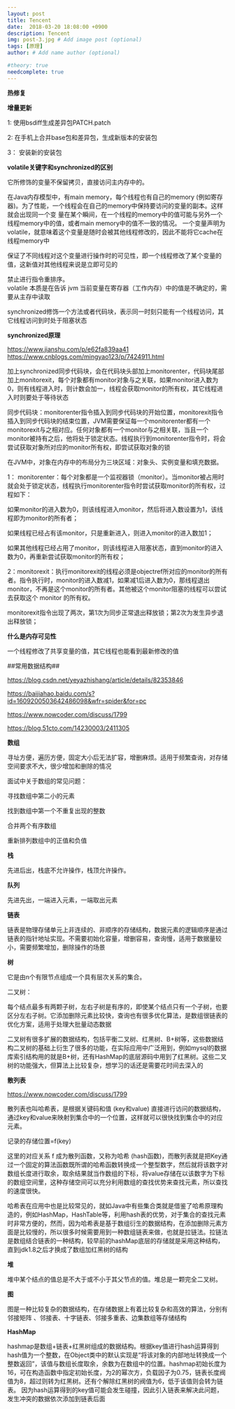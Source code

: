 ```yaml
---
layout: post
title: Tencent
date:  2018-03-20 18:08:00 +0900
description: Tencent
img: post-3.jpg # Add image post (optional)
tags: [原理]
author: # Add name author (optional)

#theory: true
needcomplete: true
---
```



**热修复**




**增量更新**

1: 使用bsdiff生成差异包PATCH.patch

2: 在手机上合并base包和差异包，生成新版本的安装包

3： 安装新的安装包


**volatile关键字和synchronized的区别**

它所修饰的变量不保留拷贝，直接访问主内存中的。

在Java内存模型中，有main memory，每个线程也有自己的memory (例如寄存器)。为了性能，一个线程会在自己的memory中保持要访问的变量的副本。这样就会出现同一个变 量在某个瞬间，在一个线程的memory中的值可能与另外一个线程memory中的值，或者main memory中的值不一致的情况。 一个变量声明为volatile，就意味着这个变量是随时会被其他线程修改的，因此不能将它cache在线程memory中

保证了不同线程对这个变量进行操作时的可见性，即一个线程修改了某个变量的值，这新值对其他线程来说是立即可见的

禁止进行指令重排序。<br>
volatile 本质是在告诉 jvm 当前变量在寄存器（工作内存）中的值是不确定的，需要从主存中读取


synchronized修饰一个方法或者代码块，表示同一时刻只能有一个线程访问，其它线程访问到时处于阻塞状态

**synchronized原理**

https://www.jianshu.com/p/e62fa839aa41
https://www.cnblogs.com/mingyao123/p/7424911.html


加上synchronized同步代码块，会在代码块头部加上monitorenter，代码块尾部加上monitorexit，每个对象都有monitor对象与之关联，如果monitor进入数为0，则有线程进入时，则计数会加一，线程会获取monitor的所有权，其它线程进入时则要处于等待状态

同步代码块：monitorenter指令插入到同步代码块的开始位置，monitorexit指令插入到同步代码块的结束位置，JVM需要保证每一个monitorenter都有一个monitorexit与之相对应。任何对象都有一个monitor与之相关联，当且一个monitor被持有之后，他将处于锁定状态。线程执行到monitorenter指令时，将会尝试获取对象所对应的monitor所有权，即尝试获取对象的锁

在JVM中，对象在内存中的布局分为三块区域：对象头、实例变量和填充数据。

1： monitorenter：每个对象都是一个监视器锁（monitor）。当monitor被占用时就会处于锁定状态，线程执行monitorenter指令时尝试获取monitor的所有权，过程如下：

如果monitor的进入数为0，则该线程进入monitor，然后将进入数设置为1，该线程即为monitor的所有者；

如果线程已经占有该monitor，只是重新进入，则进入monitor的进入数加1；

如果其他线程已经占用了monitor，则该线程进入阻塞状态，直到monitor的进入数为0，再重新尝试获取monitor的所有权；

2：monitorexit：执行monitorexit的线程必须是objectref所对应的monitor的所有者。指令执行时，monitor的进入数减1，如果减1后进入数为0，那线程退出monitor，不再是这个monitor的所有者。其他被这个monitor阻塞的线程可以尝试去获取这个 monitor 的所有权。

monitorexit指令出现了两次，第1次为同步正常退出释放锁；第2次为发生异步退出释放锁；


**什么是内存可见性**

一个线程修改了共享变量的值，其它线程也能看到最新修改的值




##常用数据结构##

https://blog.csdn.net/yeyazhishang/article/details/82353846

https://baijiahao.baidu.com/s?id=1609200503642486098&wfr=spider&for=pc

https://www.nowcoder.com/discuss/1799

https://blog.51cto.com/14230003/2411305

**数组**

寻址方便，遍历方便，固定大小后无法扩容，增删麻烦。适用于频繁查询，对存储空间要求不大，很少增加和删除的情况

面试中关于数组的常见问题：

寻找数组中第二小的元素

找到数组中第一个不重复出现的整数

合并两个有序数组

重新排列数组中的正值和负值


**栈**

先进后出，栈底不允许操作，栈顶允许操作。

**队列**

先进先出，一端进入元素，一端取出元素

**链表**

链表是物理存储单元上非连续的、非顺序的存储结构，数据元素的逻辑顺序是通过链表的指针地址实现。不需要初始化容量，增删容易，查询慢，适用于数据量较小，需要频繁增加，删除操作的场景

**树**

它是由n个有限节点组成一个具有层次关系的集合。

二叉树：

每个结点最多有两颗子树，左右子树是有序的，即使某个结点只有一个子树，也要区分左右子树。它添加删除元素比较快，查询也有很多优化算法，是数组很链表的优化方案，适用于处理大批量动态数据

二叉树有很多扩展的数据结构，包括平衡二叉树、红黑树、B+树等，这些数据结构二叉树的基础上衍生了很多的功能，在实际应用中广泛用到，例如mysql的数据库索引结构用的就是B+树，还有HashMap的底层源码中用到了红黑树。这些二叉树的功能强大，但算法上比较复杂，想学习的话还是需要花时间去深入的


**散列表**

https://www.nowcoder.com/discuss/1799

散列表也叫哈希表，是根据关键码和值 (key和value) 直接进行访问的数据结构，通过key和value来映射到集合中的一个位置，这样就可以很快找到集合中的对应元素。

记录的存储位置=f(key)

这里的对应关系 f 成为散列函数，又称为哈希 (hash函数)，而散列表就是把Key通过一个固定的算法函数既所谓的哈希函数转换成一个整型数字，然后就将该数字对数组长度进行取余，取余结果就当作数组的下标，将value存储在以该数字为下标的数组空间里，这种存储空间可以充分利用数组的查找优势来查找元素，所以查找的速度很快。

哈希表在应用中也是比较常见的，就如Java中有些集合类就是借鉴了哈希原理构造的，例如HashMap，HashTable等，利用hash表的优势，对于集合的查找元素时非常方便的，然而，因为哈希表是基于数组衍生的数据结构，在添加删除元素方面是比较慢的，所以很多时候需要用到一种数组链表来做，也就是拉链法。拉链法是数组结合链表的一种结构，较早前的hashMap底层的存储就是采用这种结构，直到jdk1.8之后才换成了数组加红黑树的结构

**堆**

堆中某个结点的值总是不大于或不小于其父节点的值。堆总是一颗完全二叉树。

**图**

图是一种比较复杂的数据结构，在存储数据上有着比较复杂和高效的算法，分别有邻接矩阵 、邻接表、十字链表、邻接多重表、边集数组等存储结构



**HashMap**

hashmap是数组+链表+红黑树组成的数据结构。根据key值进行hash运算得到hash值为一个整数，在Object类中的默认实现是“将该对象的内部地址转换成一个整数返回”，该值与数组长度取余，余数为在数组中的位置。hashmap初始长度为16，可在构造函数中指定初始长度，为2的幂次方，负载因子为0.75，链表长度阀值为8，超过则转为红黑树。还有个解除红黑树的阀值为6，低于该值则会转为链表。
因为hash运算得到的key值可能会发生碰撞，因此引入链表来解决此问题，发生冲突的数据依次添加到链表后面
